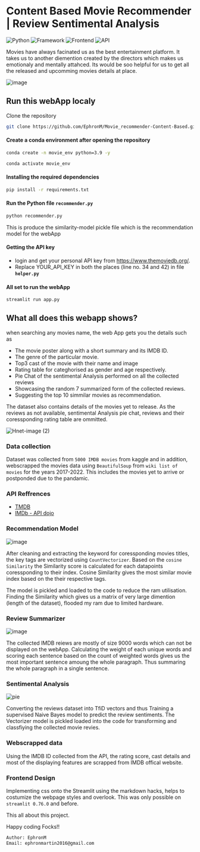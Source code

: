 
# Content Based Movie Recommender | Review Sentimental Analysis 

![Python](https://img.shields.io/badge/Python-3.8-blueviolet)
![Framework](https://img.shields.io/badge/Framework-Streamlit-red)
![Frontend](https://img.shields.io/badge/Frontend-HTML/CSS/JS-green)
![API](https://img.shields.io/badge/API-TMDB|IMDB-fcba03)

Movies have always facinated us as the best entertainment platform. It takes us to another diemention created by the directors which makes us emotionaly and mentally attahced. 
Its would be soo helpful for us to get all the released and upcomming movies details at place. 

![image](https://user-images.githubusercontent.com/94764266/152919762-3fd67fbc-3c18-4846-a966-d6cad5b6ede7.png)





## Run this webApp localy

Clone the repository

```bash
git clone https://github.com/EphronM/Movie_recommender-Content-Based.git
```

#### Create a conda environment after opening the repository

```bash
conda create -n movie_env python=3.9 -y
```

```bash
conda activate movie_env
```


#### Installing the required dependencies
```bash
pip install -r requirements.txt
```
#### Run the Python file `recommender.py`
```bash
python recommender.py 
```
This is produce the similarity-model pickle file which is the recommendation model
for the webApp

#### Getting the API key
* login and get your personal API key from https://www.themoviedb.org/. 
* Replace YOUR_API_KEY in both the places (line no. 34 and 42) in file **`helper.py`**

#### All set to run the webApp
```bash
streamlit run app.py
```

## What all does this webapp shows?
when searching any movies name, the web App gets you the details such as

* The movie poster along with a short summary and its IMDB ID.
* The genre of the particular movie.
* Top3 cast of the movie with their name and image
* Rating table for categhorised as gender and age respectively.
* Pie Chat of the sentimental Analysis performed on all the collected reviews
* Showcasing the random 7 summarized form of the collected reviews.
* Suggesting the top 10 simmilar movies as recommendation.

The dataset also contains details of the movies yet to release. As the reviews as not available,
sentimental Analysis pie chat, reviews and their coressponding rating table are ommitted. 

![Hnet-image (2)](https://user-images.githubusercontent.com/94764266/152918669-5149d63b-3d48-4504-8b5c-7ed3d9c00df7.gif)


### Data collection

Dataset was collected from `5000 IMDB movies` from kaggle and in addition, webscrapped the movies data using `BeautifulSoup` from `wiki list of movies` for the years 2017-2022.
This includes the movies yet to arrive or postponded due to the pandamic.

### API Reffrences
 - [TMDB](https://www.themoviedb.org/)
 - [IMDb - API dojo](https://rapidapi.com/apidojo/api/imdb8/)

 ### Recommendation Model
 
 ![image](https://user-images.githubusercontent.com/94764266/152920858-97789ea8-50bf-4f96-99ba-168d89326320.png)

 After cleaning and extracting the keyword for coressponding movies titles, the key tags are vectorized using `CountVectorizer`. Based on the `cosine Similarity`
the Similarity score is calculated for each datapoints coressponding to their index. Cosine Similarity gives the most similar movie index based on the their respective tags.

The model is pickled and loaded to the code to reduce the ram utilisation. Finding the Similarity which gives us a matrix of very large dimention (length of the dataset), flooded my ram due to limited hardware.

### Review Summarizer

![image](https://user-images.githubusercontent.com/94764266/152921210-fcfbe6e4-2788-4865-b275-7d71e62288a3.png)

The collected IMDB reiews are mostly of size 9000 words which can not be displayed on the webApp. Calculating the weight of each unique words and scoring each sentence based on the count of weighted words gives us the most important sentence amoung the whole paragraph.
Thus summaring the whole paragraph in a single sentence.

### Sentimental Analysis

![pie](https://user-images.githubusercontent.com/94764266/152921373-343fbf36-e173-449e-a032-626018b8c7d7.png)

Converting the reviews dataset into TfiD vectors and thus Training a supervised Naive Bayes model to predict the review sentiments.
The Vectorizer model is pickled loaded into the code for transforming and classfiying the collected movie revies.

### Webscrapped data

Using the IMDB ID collected from the API, the rating score, cast details and most of the displaying features are scrapped from IMDB offical website.


### Frontend Design
Implementing css onto the Streamlit using the markdown hacks, helps to costumize the webpage styles and overlook.
This was only possible on `streamlit 0.76.0` and before.







This all about this project. 

Happy coding Focks!!


```bash
Author: EphronM
Email: ephronmartin2016@gmail.com

```
